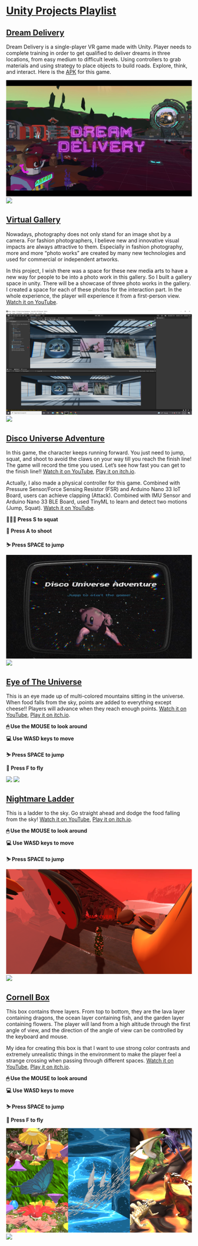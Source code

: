 # [Unity Projects Playlist](https://youtube.com/playlist?list=PLqMMhriyYMRvqBNotfsnvjUl75_hmZJnD)

## [Dream Delivery](https://youtu.be/BNJlZh9nY9Y)

Dream Delivery is a single-player VR game made with Unity. Player needs to complete training in order to get qualified to deliver dreams in three locations, from easy medium to difficult levels. Using controllers to grab materials and using strategy to place objects to build roads. Explore, think, and interact. Here is the [APK](https://drive.google.com/file/d/1d8EhvFmLKjJOWGNE6atw-OjlqPQzvAMd/view?usp=sharing) for this game.

<a href="https://youtu.be/BNJlZh9nY9Y"><img src="https://github.com/CHENGBO97/Creative-Portfolio/blob/main/Unity%20Games/images/Dream%20Delivery.png"></a>
<a href="https://youtu.be/BNJlZh9nY9Y"><img src="https://github.com/CHENGBO97/Creative-Portfolio/blob/main/Unity%20Games/images/Dream%20Delivery.GIF"></a>

## [Virtual Gallery](https://youtu.be/oHbZ_ncd9P8)

Nowadays, photography does not only stand for an image shot by a camera. For fashion photographers, I believe new and innovative visual impacts are always attractive to them. Especially in fashion photography, more and more “photo works” are created by many new technologies and used for commercial or independent artworks. 

In this project, I wish there was a space for these new media arts to have a new way for people to be into a photo work in this gallery. So I built a gallery space in unity. There will be a showcase of three photo works in the gallery. I created a space for each of these photos for the interaction part. In the whole experience, the player will experience it from a first-person view. [Watch it on YouTube](https://youtu.be/oHbZ_ncd9P8).

<a href="https://youtu.be/oHbZ_ncd9P8"><img src="https://github.com/CHENGBO97/Creative-Portfolio/blob/main/Unity%20Games/images/Gallery.png"></a>
<a href="https://youtu.be/oHbZ_ncd9P8"><img src="https://github.com/CHENGBO97/Creative-Portfolio/blob/main/Unity%20Games/images/Virtual%20Gallery.GIF"></a>

## [Disco Universe Adventure](https://chengbo.itch.io/disco-universe-adventure)

In this game, the character keeps running forward. You just need to jump, squat, and shoot to avoid the claws on your way till you reach the finish line! The game will record the time you used. Let’s see how fast you can get to the finish line!! [Watch it on YouTube](https://youtu.be/G1N6K8c0MdA), [Play it on itch.io](https://chengbo.itch.io/disco-universe-adventure).

Actually, I also made a physical controller for this game. Combined with Pressure Sensor/Force Sensing Resistor (FSR) and Arduino Nano 33 IoT Board, users can achieve clapping (Attack). Combined with IMU Sensor and Arduino Nano 33 BLE Board, used TinyML to learn and detect two motions (Jump, Squat). [Watch it on YouTube](https://youtu.be/9fbt-A-QG5g).

**🏋🏻‍♂️ Press S to squat**

**🔫 Press A to shoot**

**⛷ Press SPACE to jump**

<a href="https://youtu.be/G1N6K8c0MdA"><img src="https://github.com/CHENGBO97/Creative-Portfolio/blob/main/Unity%20Games/images/cover.png"></a>
<a href="https://youtu.be/G1N6K8c0MdA"><img src="https://github.com/CHENGBO97/Creative-Portfolio/blob/main/Unity%20Games/images/Disco%20Universe%20Adventure.GIF"></a>

## [Eye of The Universe](https://chengbo.itch.io/ff-week6)

This is an eye made up of multi-colored mountains sitting in the universe. When food falls from the sky, points are added to everything except cheese!! Players will advance when they reach enough points. [Watch it on YouTube](https://youtu.be/YzfUutAyq5w), [Play it on itch.io](https://chengbo.itch.io/ff-week6).

**🖱 Use the MOUSE to look around**

**💻 Use WASD keys to move**

**⛷ Press SPACE to jump**

**🚀 Press F to fly**

<a href="https://youtu.be/YzfUutAyq5w"><img src=https://github.com/CHENGBO97/Creative-Portfolio/blob/main/Unity%20Games/images/Eye%20of%20the%20universe.png></a>
<a href="https://youtu.be/YzfUutAyq5w"><img src=https://github.com/CHENGBO97/Creative-Portfolio/blob/main/Unity%20Games/images/Eye%20of%20the%20universe.GIF></a>

## [Nightmare Ladder](https://chengbo.itch.io/ff-week6)

This is a ladder to the sky. Go straight ahead and dodge the food falling from the sky! [Watch it on YouTube](https://youtu.be/k2AqXW0H3YI), [Play it on itch.io](https://chengbo.itch.io/ff-week6).

**🖱 Use the MOUSE to look around**

**💻 Use WASD keys to move**

**⛷ Press SPACE to jump**

<a href="https://youtu.be/k2AqXW0H3YI"><img src=https://github.com/CHENGBO97/Creative-Portfolio/blob/main/Unity%20Games/images/Nightmare%20ladder.png></a>
<a href="https://youtu.be/k2AqXW0H3YI"><img src=https://github.com/CHENGBO97/Creative-Portfolio/blob/main/Unity%20Games/images/Nightmare%20Ladder.GIF></a>

## [Cornell Box](https://chengbo.itch.io/cornell-box)

This box contains three layers. From top to bottom, they are the lava layer containing dragons, the ocean layer containing fish, and the garden layer containing flowers. The player will land from a high altitude through the first angle of view, and the direction of the angle of view can be controlled by the keyboard and mouse.

My idea for creating this box is that I want to use strong color contrasts and extremely unrealistic things in the environment to make the player feel a strange crossing when passing through different spaces. [Watch it on YouTube](https://youtu.be/tfTroN86U9o), [Play it on itch.io](https://chengbo.itch.io/cornell-box).

**🖱 Use the MOUSE to look around**

**💻 Use WASD keys to move**

**⛷ Press SPACE to jump**

**🚀 Press F to fly**

<a href="https://youtu.be/tfTroN86U9o"><img src="https://github.com/CHENGBO97/Creative-Portfolio/blob/main/Unity%20Games/images/Cornell%20Box.JPG"></a>
<a href="https://youtu.be/tfTroN86U9o"><img src="https://github.com/CHENGBO97/Creative-Portfolio/blob/main/Unity%20Games/images/Cornell%20Box.GIF"></a>

